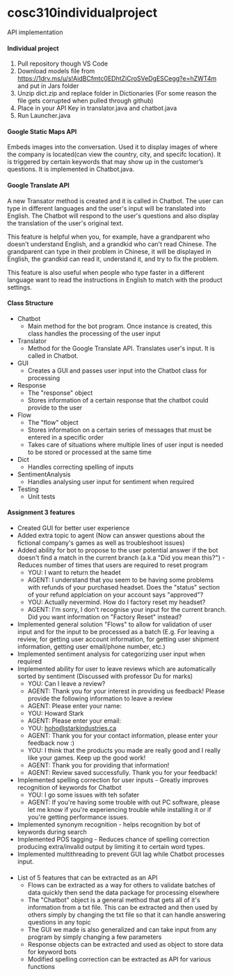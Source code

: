 # cosc310individualproject
API implementation

#### Individual project
1. Pull repository though VS Code
2. Download models file from https://1drv.ms/u/s!AidBCfmtc0EDhtZiCroSVeDgESCegg?e=hZWT4m and put in Jars folder
3. Unzip dict.zip and replace folder in Dictionaries (For some reason the file gets corrupted when pulled through github)
4. Place in your API Key in translator.java and chatbot.java
5. Run Launcher.java

#### Google Static Maps API
Embeds images into the conversation. Used it to display images of where the company is located(can view the country, city, and specifc location).
It is triggered by certain keywords that may show up in the customer’s questions. It is implemented in Chatbot.java.  

#### Google Translate API
A new Transator method is created and it is called in Chatbot. The user can type in different languages and the user's input will be translated into English. The Chatbot will respond to the user's questions and also display the translation of the user's original text.  

This feature is helpful when you, for example, have a grandparent who doesn't understand English, and a grandkid who can't read Chinese. The grandparent can type in their problem in Chinese, it will be displayed in English, the grandkid can read it, understand it, and try to fix the problem. 

This feature is also useful when people who type faster in a different language want to read the instructions in English to match with the product settings. 

#### Class Structure
* Chatbot
    * Main method for the bot program. Once instance is created, this class handles the processing of the user input
* Translator
    * Method for the Google Translate API. Translates user's input. It is called in Chatbot.
* GUI
    * Creates a GUI and passes user input into the Chatbot class for processing
* Response
    * The "response" object
    * Stores information of a certain response that the chatbot could provide to the user
* Flow
    * The "flow" object
    * Stores information on a certain series of messages that must be entered in a specific order
    * Takes care of situations where multiple lines of user input is needed to be stored or processed at the same time
* Dict
    * Handles correcting spelling of inputs
* SentimentAnalysis
    * Handles analysing user input for sentiment when required
* Testing
    * Unit tests
#### Assignment 3 features
* Created GUI for better user experience
* Added extra topic to agent (Now can answer questions about the fictional company's games as well as troubleshoot issues)
* Added ability for bot to propose to the user potential answer if the bot doesn't find a match in the current branch (a.k.a "Did you mean this?") - Reduces number of times that users are required to reset program
    * YOU: I want to return the headet
    * AGENT: I understand that you seem to be having some problems with refunds of your purchased headset. Does the "status" section of your refund applciation on your account says "approved"?
    * YOU: Actually nevermind. How do I factory reset my headset?
    * AGENT: I'm sorry, I don't recognise your input for the current branch. Did you want information on "Factory Reset" instead?
* Implemented general solution "Flows" to allow for validation of user input and for the input to be processed as a batch (E.g. For leaving a review, for getting user account information, for getting user shipment information, getting user email/phone number, etc.)
* Implemented sentiment analysis for categorizing user input when required
* Implemented ability for user to leave reviews which are automatically sorted by sentiment (Discussed with professor Du for marks)
    * YOU: Can I leave a review?
    * AGENT: Thank you for your interest in providing us feedback! Please provide the following information to leave a review
    * AGENT: Please enter your name:
    * YOU: Howard Stark
    * AGENT: Please enter your email:
    * YOU: hoho@starkindustries.ca
    * AGENT: Thank you for your contact information, please enter your feedback now :)
    * YOU: I think that the products you made are really good and I really like your games. Keep up the good work!
    * AGENT: Thank you for providing that information!
    * AGENT: Review saved successfully. Thank you for your feedback!
* Implemented spelling correction for user inputs - Greatly improves recognition of keywords for Chatbot
    * YOU: I go some issues with teh sofater
    * AGENT: If you're having some trouble with out PC software, please let me know if you're experiencing trouble while installing it or if you're getting performance issues.
* Implemented synonym recognition - helps recognition by bot of keywords during search
* Implemented POS tagging - Reduces chance of spelling correction producing extra/invalid output by limiting it to certain word types.
* Implemented multithreading to prevent GUI lag while Chatbot processes input.

####
* List of 5 features that can be extracted as an API
    * Flows can be extracted as a way for others to validate batches of data quickly then send the data package for processing elsewhere
    * The "Chatbot" object is a general method that gets all of it's information from a txt file. This can be extracted and then used by others simply by changing the txt file so that it can handle answering questions in any topic
    * The GUI we made is also generalized and can take input from any program by simply changing a few parameters
    * Response objects can be extracted and used as object to store data for keyword bots
    * Modified spelling correction can be extracted as API for various functions
